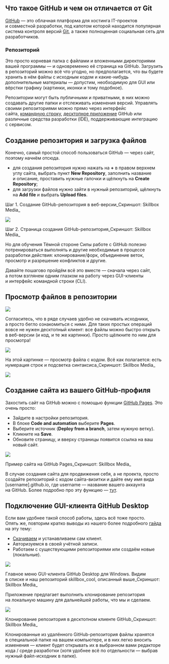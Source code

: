**Что такое GitHub и чем он отличается от Git**
-----------------------------------------------

[GitHub](https://github.com/) — это облачная платформа для хостинга IT-проектов и совместной разработки, под капотом которой находится популярная система контроля версий [Git](https://skillbox.ru/media/code/chto_takoe_git_obyasnyaem_na_skhemakh/), а также полноценная социальная сеть для разработчиков.

### **Репозиторий**

Это просто корневая папка с файлами и вложенными директориями вашей программы — и одновременно её страница на GitHub. Загрузить в репозиторий можно всё что угодно, но предполагается, что вы будете хранить в нём файлы с исходным кодом и какие-нибудь дополнительные материалы — допустим, необходимую для GUI или вёрстки графику (картинки, иконки и тому подобное).

Репозитории могут быть публичными и приватными, в них можно создавать другие папки и отслеживать изменения версий. Управлять своими репозиториями можно прямо через интерфейс сайта, [командную строку](https://docs.github.com/en/github-cli/github-cli/about-github-cli), [десктопное приложение](https://docs.github.com/en/desktop) GitHub или различные средства разработки (IDE), поддерживающие интеграцию с сервисом.


**Создание репозитория и загрузка файлов**
------------------------------------------

Конечно, самый простой способ пользоваться GitHub — через сайт, поэтому начнём отсюда.

*   для создания репозитория нужно нажать на **+** в правом верхнем углу сайта, выбрать пункт **New Repository**, заполнить название и описание, проставить нужные галочки и щёлкнуть на **Create Repository**;
*   для загрузки файлов нужно зайти в нужный репозиторий, щёлкнуть на **Add file** и выбрать **Upload files**.

Шаг 1. Создание GitHub-репозитория в веб-версии_Скриншот: Skillbox Media_

![](https://skillbox.ru/upload/setka_images/11102921112022_bd473197c461193ea9b6d317f4c236910d065887.png)

Шаг 2. Страница создания GitHub-репозитория_Скриншот: Skillbox Media_

Но для обучения Тёмной стороне Силы работе с GitHub полезно потренироваться выполнять и другие необходимые в процессе разработки действия: клонирование/форк, объединение веток, просмотр и разрешение конфликтов и другие.

Давайте пошагово пройдём всё это вместе — сначала через сайт, а потом взглянем одним глазком на работу через GUI-клиенты и интерфейс командной строки (CLI).

**Просмотр файлов в репозитории**
---------------------------------

![](https://skillbox.ru/upload/setka_images/11102921112022_e3039f248dd555899a396179b51a05be377f9973.png)


Согласитесь, что в ряде случаев удобно не скачивать исходники, а просто бегло ознакомиться с ними. Для таких простых операций вовсе не нужен десктопный клиент: все файлы можно быстро открыть в веб-версии (и код, и те же картинки). Просто щёлкните по ним для просмотра!


![](https://skillbox.ru/upload/setka_images/11102921112022_ee673444daa2c4c150863fb4fe2e59385df85324.png)

На этой картинке — просмотр файла с кодом. Всё как полагается: есть нумерация строк и подсветка синтаксиса_Скриншот: Skillbox Media_

![](https://skillbox.ru/upload/setka_images/11124921112022_a3e9b924b0c79cb7169afa563a255fa0a5b1cadd.png)


**Создание сайта из вашего GitHub‑профиля**
-------------------------------------------

Захостить сайт на GitHub можно с помощью функции [GitHub Pages](https://pages.github.com/). Это очень просто:

*   Зайдите в настройки репозитория.
*   В блоке **Code and automation** выберите **Pages**.
*   Выберите источник (**Deploy from a branch**, затем нужную ветку).
*   Кликните на **Save**.
*   Обновите страницу, и вверху страницы появится ссылка на ваш новый сайт.

![](https://skillbox.ru/upload/setka_images/11290921112022_fd855cfe5fcc2e450b54422f60ca2e4a0b277aab.png)

Пример сайта на GitHub Pages_Скриншот: Skillbox Media_

В случае создания сайта для продвижения себя, а не проекта, просто создайте репозиторий с кодом сайта-визитки и дайте ему имя вида \[username\].github.io, где username — название вашего аккаунта на GitHub. Более подробно про эту функцию — [тут](https://docs.github.com/en/pages).

**Подключение GUI-клиента GitHub Desktop**
------------------------------------------

Если вам удобнее такой способ работы, здесь всё тоже просто. Опять же, повторим кратко выводы из нашего более подробного [гайда](https://skillbox.ru/media/code/instruktsiya_zalivaem_proekt_na_github_bez_komandnoy_stroki/) на эту тему:

*   [Скачиваем](https://desktop.github.com/) и устанавливаем сам клиент.
*   Авторизуемся в своей учётной записи.
*   Работаем с существующими репозиториями или создаём новые (локальные).

![](https://skillbox.ru/upload/setka_images/11290821112022_a4fda8a8daf91ce2662aa3054d135a8d8c1242a8.png)

Главное меню GUI-клиента GitHub Desktop для Windows. Видим в списке и наш репозиторий skillbox\_cool, описанный выше_Скриншот: Skillbox Media_

Приложение предлагает выполнить клонирование репозитория на локальную машину для дальнейшей работы, что мы и сделаем.

![](https://skillbox.ru/upload/setka_images/11290921112022_a6433e3d0e387dfcc17fb3247071ca7d850a189e.png)

Клонирование репозитория в десктопном клиенте GitHub_Скриншот: Skillbox Media_

Клонированные из удалённого GitHub-репозитория файлы хранятся в специальной папке на вашем компьютере, и в них легко вносить изменения — клиент будет открывать их в выбранном вами редакторе кода / среде разработки (хотя удобнее всё по отдельности — выбрав нужный файл-исходник в папке).
